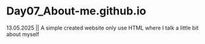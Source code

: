 # Day07_About-me.github.io
13.05.2025 || A simple created website only use HTML where I talk a little bit about myself

